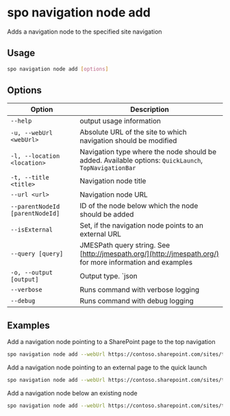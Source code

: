 # spo navigation node add

Adds a navigation node to the specified site navigation

## Usage

```sh
spo navigation node add [options]
```

## Options

Option|Description
------|-----------
`--help`|output usage information
`-u, --webUrl <webUrl>`|Absolute URL of the site to which navigation should be modified
`-l, --location <location>`|Navigation type where the node should be added. Available options: `QuickLaunch`, `TopNavigationBar`
`-t, --title <title>`|Navigation node title
`--url <url>`|Navigation node URL
`--parentNodeId [parentNodeId]`|ID of the node below which the node should be added
`--isExternal`|Set, if the navigation node points to an external URL
`--query [query]`|JMESPath query string. See [http://jmespath.org/](http://jmespath.org/) for more information and examples
`-o, --output [output]`|Output type. `json|text`. Default `text`
`--verbose`|Runs command with verbose logging
`--debug`|Runs command with debug logging

## Examples

Add a navigation node pointing to a SharePoint page to the top navigation

```sh
spo navigation node add --webUrl https://contoso.sharepoint.com/sites/team-a --location TopNavigationBar --title About --url /sites/team-s/sitepages/about.aspx
```

Add a navigation node pointing to an external page to the quick launch

```sh
spo navigation node add --webUrl https://contoso.sharepoint.com/sites/team-a --location QuickLaunch --title "About us" --url https://contoso.com/about-us --isExternal
```

Add a navigation node below an existing node

```sh
spo navigation node add --webUrl https://contoso.sharepoint.com/sites/team-a --parentNodeId 2010 --title About --url /sites/team-s/sitepages/about.aspx
```